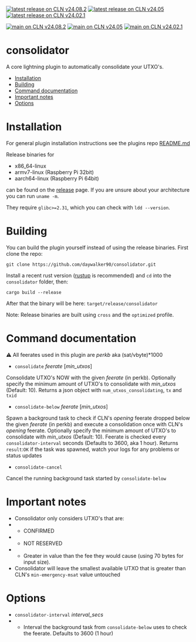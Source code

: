 [![latest release on CLN v24.08.2](https://github.com/daywalker90/consolidator/actions/workflows/latest_v24.08.yml/badge.svg?branch=main)](https://github.com/daywalker90/consolidator/actions/workflows/latest_v24.08.yml) [![latest release on CLN v24.05](https://github.com/daywalker90/consolidator/actions/workflows/latest_v24.05.yml/badge.svg?branch=main)](https://github.com/daywalker90/consolidator/actions/workflows/latest_v24.05.yml) [![latest release on CLN v24.02.1](https://github.com/daywalker90/consolidator/actions/workflows/latest_v24.02.yml/badge.svg?branch=main)](https://github.com/daywalker90/consolidator/actions/workflows/latest_v24.02.yml) 

[![main on CLN v24.08.2](https://github.com/daywalker90/consolidator/actions/workflows/main_v24.08.yml/badge.svg?branch=main)](https://github.com/daywalker90/consolidator/actions/workflows/main_v24.08.yml) [![main on CLN v24.05](https://github.com/daywalker90/consolidator/actions/workflows/main_v24.05.yml/badge.svg?branch=main)](https://github.com/daywalker90/consolidator/actions/workflows/main_v24.05.yml) [![main on CLN v24.02.1](https://github.com/daywalker90/consolidator/actions/workflows/main_v24.02.yml/badge.svg?branch=main)](https://github.com/daywalker90/consolidator/actions/workflows/main_v24.02.yml) 

# consolidator
A core lightning plugin to automatically consolidate your UTXO's.

* [Installation](#installation)
* [Building](#building)
* [Command documentation](#command-documentation)
* [Important notes](#important-notes)
* [Options](#options)

# Installation
For general plugin installation instructions see the plugins repo [README.md](https://github.com/lightningd/plugins/blob/master/README.md#Installation)

Release binaries for
* x86_64-linux
* armv7-linux (Raspberry Pi 32bit)
* aarch64-linux (Raspberry Pi 64bit)

can be found on the [release](https://github.com/daywalker90/consolidator/releases) page. If you are unsure about your architecture you can run ``uname -m``.

They require ``glibc>=2.31``, which you can check with ``ldd --version``.


# Building
You can build the plugin yourself instead of using the release binaries.
First clone the repo:

``git clone https://github.com/daywalker90/consolidator.git``

Install a recent rust version ([rustup](https://rustup.rs/) is recommended) and ``cd`` into the ``consolidator`` folder, then:

``cargo build --release``

After that the binary will be here: ``target/release/consolidator``

Note: Release binaries are built using ``cross`` and the ``optimized`` profile.

# Command documentation

:warning: All feerates used in this plugin are *perkb* aka (sat/vbyte)*1000

* ``consolidate`` *feerate* [*min_utxos*] 

Consolidate UTXO's NOW with the given *feerate* (in perkb). Optionally specify the minimum amount of UTXO's to consolidate with *min_utxos* (Default: 10). Returns a json object with ``num_utxos_consolidating``, ``tx`` and ``txid``
* ``consolidate-below`` *feerate* [*min_utxos*] 

Spawn a background task to check if CLN's *opening* feerate dropped below the given *feerate* (in perkb) and execute a consolidation once with CLN's *opening* feerate. Optionally specify the minimum amount of UTXO's to consolidate with *min_utxos* (Default: 10). Feerate is checked every ``consolidator-interval`` seconds (Defaults to 3600, aka 1 hour). Returns ``result``:``OK`` if the task was spawned, watch your logs for any problems or status updates
* ``consolidate-cancel`` 

Cancel the running background task started by ``consolidate-below``

# Important notes

* Consolidator only considers UTXO's that are:
* * CONFIRMED
* * NOT RESERVED
* * Greater in value than the fee they would cause (using 70 bytes for input size).
* Consolidator will leave the smallest available UTXO that is greater than CLN's ``min-emergency-msat`` value untouched

# Options

* ``consolidator-interval`` *interval_secs*
* * Interval the background task from ``consolidate-below`` uses to check the feerate. Defaults to 3600 (1 hour)